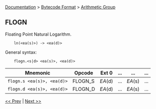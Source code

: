 [Documentation](../../README.md) > [Bytecode Format](../README.md) > [Arithmetic Group](../InstructionsArithmetic.md)

## FLOGN

Floating Point Natural Logarithm.

        ln(<ea(s)>) -> <ea(d)>

General syntax:

        flogn.<s|d> <ea(s)>, <ea(d)>

| Mnemonic | Opcode | Ext 0 | ... | ... | ... |
| - | - | - | - | - | - |
| `flogn.s <ea(s)>, <ea(d)>` | FLOGN_S | *EA*(d) | ... | *EA*(s) | ... |
| `flogn.d <ea(s)>, <ea(d)>` | FLOGN_D | *EA*(d) | ... | *EA*(s) | ... |

[<< Prev](./a_27.md) | [Next >>](./a_29.md)
